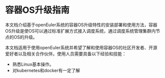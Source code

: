 # 容器OS升级指南

本文档介绍基于openEuler系统的容器OS升级特性的安装部署和使用方法，容器OS升级是使OS可以通过标准扩展方式接入调度系统，通过调度系统管理集群内节点的OS的升级。

本文档适用于使用openEuler系统并希望了解和使用容器OS的社区开发者、开源爱好者以及相关合作伙伴。使用人员需要具备以下经验和技能：

* 熟悉Linux基本操作。
* 对kubernetes和docker有一定了解

